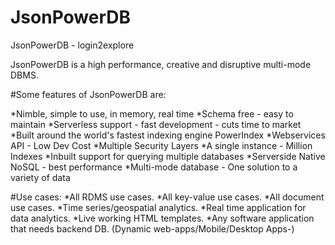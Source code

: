 # JsonPowerDB
JsonPowerDB - login2explore

JsonPowerDB is a high performance, creative and disruptive multi-mode DBMS.

#Some features of JsonPowerDB are:

*Nimble, simple to use, in memory, real time
*Schema free - easy to maintain
*Serverless support - fast development - cuts time to market
*Built around the world's fastest indexing engine PowerIndex
*Webservices API - Low Dev Cost
*Multiple Security Layers
*A single instance - Million Indexes
*Inbuilt support for querying multiple databases
*Serverside Native NoSQL - best performance
*Multi-mode database - One solution to a variety of data


#Use cases:
*All RDMS use cases.
*All key-value use cases.
*All document use cases.
*Time series/geospatial analytics.
*Real time application for data analytics.
*Live working HTML templates.
*Any software application that needs backend DB. (Dynamic web-apps/Mobile/Desktop Apps-)
